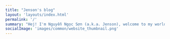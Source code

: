 ```yaml
---
title: "Jenson's blog"
layout: 'layouts/index.html'
permalink: '/'
summary: "Hej! I'm Nguyễn Ngọc Sơn (a.k.a. Jenson), welcome to my world! As a dynamic digital transformer who focuses on human rights, diversity, inclusion, and digital creativity, I have worked for more than six years in diverse organizations and business models. For me, communication and technology are a rope connecting people, and together we spread positivity."
socialImage: 'images/common/website_thumbnail.png'
---
```

